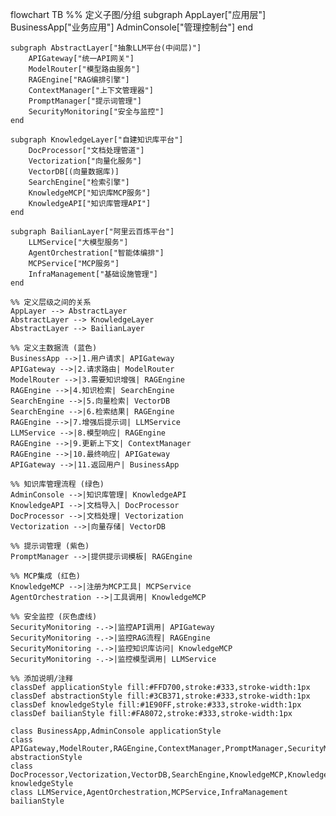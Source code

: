 flowchart TB
    %% 定义子图/分组
    subgraph AppLayer["应用层"]
        BusinessApp["业务应用"]
        AdminConsole["管理控制台"]
    end

    subgraph AbstractLayer["抽象LLM平台(中间层)"]
        APIGateway["统一API网关"]
        ModelRouter["模型路由服务"]
        RAGEngine["RAG编排引擎"]
        ContextManager["上下文管理器"]
        PromptManager["提示词管理"]
        SecurityMonitoring["安全与监控"]
    end

    subgraph KnowledgeLayer["自建知识库平台"]
        DocProcessor["文档处理管道"]
        Vectorization["向量化服务"]
        VectorDB[(向量数据库)]
        SearchEngine["检索引擎"]
        KnowledgeMCP["知识库MCP服务"]
        KnowledgeAPI["知识库管理API"]
    end

    subgraph BailianLayer["阿里云百炼平台"]
        LLMService["大模型服务"]
        AgentOrchestration["智能体编排"]
        MCPService["MCP服务"]
        InfraManagement["基础设施管理"]
    end

    %% 定义层级之间的关系
    AppLayer --> AbstractLayer
    AbstractLayer --> KnowledgeLayer
    AbstractLayer --> BailianLayer

    %% 定义主数据流 (蓝色)
    BusinessApp -->|1.用户请求| APIGateway
    APIGateway -->|2.请求路由| ModelRouter
    ModelRouter -->|3.需要知识增强| RAGEngine
    RAGEngine -->|4.知识检索| SearchEngine
    SearchEngine -->|5.向量检索| VectorDB
    SearchEngine -->|6.检索结果| RAGEngine
    RAGEngine -->|7.增强后提示词| LLMService
    LLMService -->|8.模型响应| RAGEngine
    RAGEngine -->|9.更新上下文| ContextManager
    RAGEngine -->|10.最终响应| APIGateway
    APIGateway -->|11.返回用户| BusinessApp

    %% 知识库管理流程 (绿色)
    AdminConsole -->|知识库管理| KnowledgeAPI
    KnowledgeAPI -->|文档导入| DocProcessor
    DocProcessor -->|文档处理| Vectorization
    Vectorization -->|向量存储| VectorDB

    %% 提示词管理 (紫色)
    PromptManager -->|提供提示词模板| RAGEngine

    %% MCP集成 (红色)
    KnowledgeMCP -->|注册为MCP工具| MCPService
    AgentOrchestration -->|工具调用| KnowledgeMCP

    %% 安全监控 (灰色虚线)
    SecurityMonitoring -.->|监控API调用| APIGateway
    SecurityMonitoring -.->|监控RAG流程| RAGEngine
    SecurityMonitoring -.->|监控知识库访问| KnowledgeMCP
    SecurityMonitoring -.->|监控模型调用| LLMService

    %% 添加说明/注释
    classDef applicationStyle fill:#FFD700,stroke:#333,stroke-width:1px
    classDef abstractionStyle fill:#3CB371,stroke:#333,stroke-width:1px
    classDef knowledgeStyle fill:#1E90FF,stroke:#333,stroke-width:1px
    classDef bailianStyle fill:#FA8072,stroke:#333,stroke-width:1px

    class BusinessApp,AdminConsole applicationStyle
    class APIGateway,ModelRouter,RAGEngine,ContextManager,PromptManager,SecurityMonitoring abstractionStyle
    class DocProcessor,Vectorization,VectorDB,SearchEngine,KnowledgeMCP,KnowledgeAPI knowledgeStyle
    class LLMService,AgentOrchestration,MCPService,InfraManagement bailianStyle
